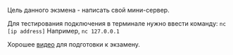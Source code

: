 Цель данного экзмена - написать свой мини-сервер.

Для тестирования подключения в терминале нужно ввести команду: ```nc [ip address]```
Например, ```nc 127.0.0.1```

Хорошее [видео](https://www.youtube.com/watch?v=8yGea5tK6oQ) для подготовки к экзамену.